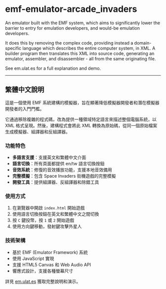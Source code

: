 # emf-emulator-arcade_invaders

An emulator built with the EMF system, which aims to significantly lower the barrier to entry for emulation developers, and would-be emulation developers.

It does this by removing the complex code, providing instead a domain-specific language which describes the entire computer system, in XML. A builder program then translates this XML into source code, generating an emulator, assembler, and disassembler - all from the same originating file.

See em.ulat.es for a full explanation and demo.

---

## 繁體中文說明

這是一個使用 EMF 系統建構的模擬器，旨在顯著降低模擬器開發者和潛在模擬器開發者的入門門檻。

它通過移除複雜的程式碼，改為提供一種領域特定語言來描述整個電腦系統，以 XML 格式呈現。然後，建構程式會將此 XML 轉換為原始碼，從同一個原始檔案生成模擬器、組譯器和反組譯器。

### 功能特色

- **多語言支援**：支援英文和繁體中文介面
- **語言切換**：所有頁面都提供 en/tw 語言切換按鈕
- **音效系統**：修復的音效播放功能，支援本地音效備用
- **完整模擬**：包含 Space Invaders 街機遊戲的完整模擬
- **開發工具**：提供組譯器、反組譯器和除錯工具

### 使用方式

1. 在瀏覽器中開啟 `index.html` 開始遊戲
2. 使用語言切換按鈕在英文和繁體中文之間切換
3. 按 `C` 鍵投幣，按 `1` 或 `2` 開始遊戲
4. 使用方向鍵移動，發射鍵攻擊外星人

### 技術架構

- 基於 EMF (Emulator Framework) 系統
- 使用 JavaScript 實現
- 支援 HTML5 Canvas 和 Web Audio API
- 響應式設計，支援各種螢幕尺寸

詳見 [em.ulat.es](http://em.ulat.es) 獲取完整說明和演示。

